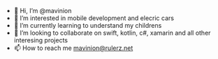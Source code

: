 - 👋 Hi, I’m @mavinion
- 👀 I’m interested in mobile development and elecric cars
- 🌱 I’m currently learning to understand my childrens
- 💞️ I’m looking to collaborate on swift, kotlin, c#, xamarin and all other interesing projects
- 📫 How to reach me mavinion@rulerz.net

<!---
mavinion/mavinion is a ✨ special ✨ repository because its `README.md` (this file) appears on your GitHub profile.
You can click the Preview link to take a look at your changes.
--->
